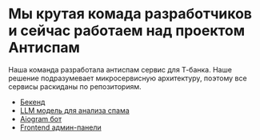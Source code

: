 # Мы крутая комада разработчиков и сейчас работаем над проектом Антиспам
Наша команда разработала антиспам сервис для Т-банка. Наше решение подразумевает микросервисную архитектуру, поэтому все сервисы раскиданы по репозиториям.
- [Бекенд](https://github.com/balbescrew/back)
- [LLM модель для анализа спама](https://github.com/balbescrew/llm)
- [Aiogram бот](https://github.com/balbescrew/bot)
- [Frontend админ-панели](https://github.com/balbescrew/front)

